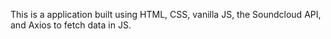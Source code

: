 This is a application built using HTML, CSS, vanilla JS, the Soundcloud API, and Axios to fetch data in JS.